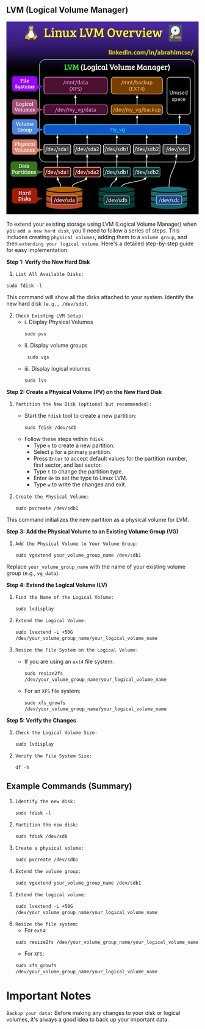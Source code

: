 ## LVM (Logical Volume Manager)

![](https://github.com/abrahimcse/Linux-CLI-Cheatsheet/blob/main/Images/LVM%20Overview.jpg)

To extend your existing storage using LVM (Logical Volume Manager) when you `add a new hard disk`, you'll need to follow a series of steps. This includes creating `physical volumes`, adding them to a `volume group`, and then `extending your logical volume`. Here's a detailed step-by-step guide for easy implementation:

**Step 1: Verify the New Hard Disk**
1. `List All Available Disks:`
```
sudo fdisk -l
```
This command will show all the disks attached to your system. Identify the new hard disk `(e.g., /dev/sdb)`.

2. `Check Existing LVM Setup:`
    - i. Display Physical Volumes
        ```
        sudo pvs
        ```
    - ii. Display volume groups
        ```
         sudo vgs
        ```
    - iii. Display logical volumes
        ```
        sudo lvs
       ```
**Step 2: Create a Physical Volume (PV) on the New Hard Disk**

1. `Partition the New Disk (optional but recommended):`

    - Start the `fdisk` tool to create a new partition:
        ```
        sudo fdisk /dev/sdb
        ```
    - Follow these steps within `fdisk`:
        - Type `n` to create a new partition.
        - Select `p` for a primary partition.
        - Press `Enter` to accept default values for the partition number, first sector, and last sector.
        - Type `t` to change the partition type.
        - Enter `8e` to set the type to Linux LVM.
        - Type `w` to write the changes and exit.
2. `Create the Physical Volume:`
    ```
    sudo pvcreate /dev/sdb1
    ```
This command initializes the new partition as a physical volume for LVM.

**Step 3: Add the Physical Volume to an Existing Volume Group (VG)**
1. `Add the Physical Volume to Your Volume Group:`
    ```
    sudo vgextend your_volume_group_name /dev/sdb1
    ```
Replace `your_volume_group_name` with the name of your existing volume group (e.g., `vg_data`).

**Step 4: Extend the Logical Volume (LV)**
1. `Find the Name of the Logical Volume:`
    ```
    sudo lvdisplay
    ```
2. `Extend the Logical Volume:`
    ```
    sudo lvextend -L +50G /dev/your_volume_group_name/your_logical_volume_name
    ```
3. `Resize the File System on the Logical Volume:`

    - If you are using an `ext4` file system:
        ```
        sudo resize2fs /dev/your_volume_group_name/your_logical_volume_name
        ```
    - For an `XFS` file system:
        ```
        sudo xfs_growfs /dev/your_volume_group_name/your_logical_volume_name
        ```
**Step 5: Verify the Changes**
1. `Check the Logical Volume Size:`
    ```
    sudo lvdisplay
    ```
2. `Verify the File System Size:`
    ```
    df -h
    ```

## Example Commands (Summary)
1. `Identify the new disk:`
    ```
    sudo fdisk -l
    ```
2. `Partition the new disk:`
    ```
    sudo fdisk /dev/sdb
    ```
3. `Create a physical volume:`
    ```
    sudo pvcreate /dev/sdb1
    ```
4. `Extend the volume group:`
    ```
    sudo vgextend your_volume_group_name /dev/sdb1
    ```
5. `Extend the logical volume:`
    ```
    sudo lvextend -L +50G /dev/your_volume_group_name/your_logical_volume_name
    ```
6. `Resize the file system:`
    - For `ext4`:
    ```
    sudo resize2fs /dev/your_volume_group_name/your_logical_volume_name
    ```
    - For `XFS`:
    ```
    sudo xfs_growfs /dev/your_volume_group_name/your_logical_volume_name
    ```

# Important Notes
`Backup your data:` 
Before making any changes to your disk or logical volumes, it's always a good idea to back up your important data.
